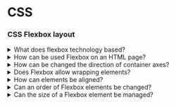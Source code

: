 # CSS

### CSS Flexbox layout

<details>
  <summary>What does flexbox technology based?</summary>

  In progress ...

</details>

<details>
  <summary>How can be used Flexbox on an HTML page?</summary>

  In progress ...

</details>

<details>
  <summary>How can be changed the direction of container axes?</summary>

  In progress ...

</details>

<details>
  <summary>Does Flexbox allow wrapping elements?</summary>

  In progress ...

</details>

<details>
  <summary>How can elements be aligned?</summary>

  In progress ...

</details>

<details>
  <summary>Can an order of Flexbox elements be changed?</summary>

  In progress ...

</details>

<details>
  <summary>Can the size of a Flexbox element be managed?</summary>

  In progress ...

</details>
